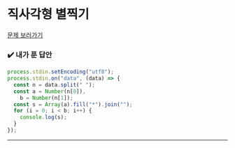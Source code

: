 # 직사각형 별찍기

[문제 보러가기](https://school.programmers.co.kr/learn/courses/30/lessons/12969)

### :heavy_check_mark: 내가 푼 답안

```javascript
process.stdin.setEncoding("utf8");
process.stdin.on("data", (data) => {
  const n = data.split(" ");
  const a = Number(n[0]),
    b = Number(n[1]);
  const s = Array(a).fill("*").join("");
  for (i = 0; i < b; i++) {
    console.log(s);
  }
});
```

<hr/>
